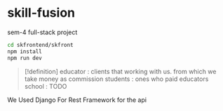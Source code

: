 # skill-fusion
sem-4 full-stack project 

```sh
cd skfrontend/skfront
npm install
npm run dev
```


> [!definition]
> educator : clients that working with us. from which we take money as commission
> students : ones who paid educators
> school : TODO


We Used Django For Rest Framework for the api



